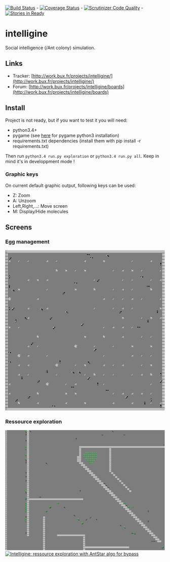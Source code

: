 [![Build Status](https://travis-ci.org/buxx/intelligine.svg?branch=master)](https://travis-ci.org/buxx/intelligine) - [![Coverage Status](https://coveralls.io/repos/buxx/intelligine/badge.svg?branch=master)](https://coveralls.io/r/buxx/intelligine?branch=master) - [![Scrutinizer Code Quality](https://scrutinizer-ci.com/g/buxx/intelligine/badges/quality-score.png?b=master)](https://scrutinizer-ci.com/g/buxx/intelligine/?branch=master) - [![Stories in Ready](https://badge.waffle.io/buxx/intelligine.png?label=ready&title=Ready)](https://waffle.io/buxx/intelligine)

# intelligine 

Social intelligence (/Ant colony) simulation.

## Links

* Tracker: [http://work.bux.fr/projects/intelligine/](http://work.bux.fr/projects/intelligine/)
* Forum: [http://work.bux.fr/projects/intelligine/boards](http://work.bux.fr/projects/intelligine/boards)

## Install

Project is not ready, but if you want to test it you will need:

* python3.4+
* pygame (see [here](http://www.pygame.org/wiki/CompileUbuntu#Python%203.x) for pygame python3 installation)
* requirements.txt dependencies (install them with pip install -r requirements.txt)

Then run ``python3.4 run.py exploration`` or ``python3.4 run.py all``. Keep in mind it's in developpment mode !

### Graphic keys

On current default graphic output, following keys can be used:

* Z: Zoom
* A: Unzoom
* Left,Right,...: Move screen
* M: Display/Hide molecules

## Screens

### Egg management

[![Intelligine: egg management](https://raw.githubusercontent.com/buxx/intelligine/master/doc/images/intelligine_eggs_20150421.gif)](https://raw.githubusercontent.com/buxx/intelligine/master/doc/images/intelligine_eggs_20150421.gif) 

### Ressource exploration

[![Intelligine: ressource exploration](https://raw.githubusercontent.com/buxx/intelligine/master/doc/images/intelligine_ressource_20150421_r.gif)](https://raw.githubusercontent.com/buxx/intelligine/master/doc/images/intelligine_ressource_20150421_r.gif) 
[![Intelligine: ressource exploration with AntStar algo for bypass](https://raw.githubusercontent.com/buxx/intelligine/dev/mol/doc/images/explo_antstar_glue.gif)](https://raw.githubusercontent.com/buxx/intelligine/dev/mol/doc/images/explo_antstar_glue.gif)
